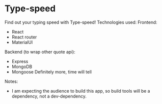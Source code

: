 # Type-speed
Find out your typing speed with Type-speed!
Technologies used:
Frontend:
- React
- React router
- MaterialUI

Backend (to wrap other quote api):
- Express
- MongoDB
- Mongoose
Definitely more, time will tell

Notes:
- I am expecting the audience to build this app, so build tools will be a dependency, not a dev-dependency.